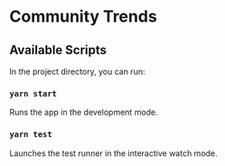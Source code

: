 # Community Trends

## Available Scripts

In the project directory, you can run:

### `yarn start`

Runs the app in the development mode.

### `yarn test`

Launches the test runner in the interactive watch mode.
